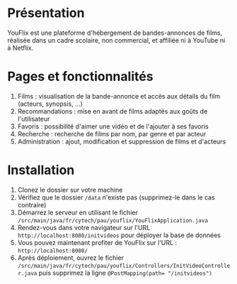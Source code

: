 # Présentation
YouFlix est une plateforme d'hébergement de bandes-annonces de films, réalisée dans un cadre scolaire, non commercial, et affiliée ni à YouTube ni à Netflix.

# Pages et fonctionnalités
1. Films : visualisation de la bande-annonce et accès aux détails du film (acteurs, synopsis, ...)
2. Recommandations : mise en avant de films adaptés aux goûts de l'utilisateur
3. Favoris : possibilité d'aimer une vidéo et de l'ajouter à ses favoris
4. Recherche : recherche de films par nom, par genre et par acteur
5. Administration : ajout, modification et suppression de films et d'acteurs

# Installation
1. Clonez le dossier sur votre machine
2. Vérifiez que le dossier ```/data``` n'existe pas (supprimez-le dans le cas contraire)
3. Démarrez le serveur en utilisant le fichier ```/src/main/java/fr/cytech/pau/youflix/YouFlixApplication.java```
4. Rendez-vous dans votre navigateur sur l'URL ```http://localhost:8080/initvideos``` pour déployer la base de données
5. Vous pouvez maintenant profiter de YouFlix sur l'URL : ```http://localhost:8080/```
6. Après déploiement, ouvrez le fichier ```/src/main/java/fr/cytech/pau/youflix/Controllers/InitVideoController.java``` puis supprimez la ligne ```@PostMapping(path= "/initvideos")```
